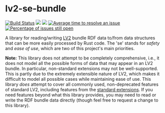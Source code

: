 # lv2-se-bundle

[![Build Status](https://travis-ci.org/allen-marshall/lv2-se-bundle.svg?branch=master)](https://travis-ci.org/allen-marshall/lv2-se-bundle)
![](https://img.shields.io/github/last-commit/allen-marshall/lv2-se-bundle.svg)
![](https://img.shields.io/github/license/allen-marshall/lv2-se-bundle.svg)
[![Average time to resolve an issue](http://isitmaintained.com/badge/resolution/allen-marshall/lv2-se-bundle.svg)](http://isitmaintained.com/project/allen-marshall/lv2-se-bundle "Average time to resolve an issue")
[![Percentage of issues still open](http://isitmaintained.com/badge/open/allen-marshall/lv2-se-bundle.svg)](http://isitmaintained.com/project/allen-marshall/lv2-se-bundle "Percentage of issues still open")

A library for reading/writing [LV2](http://lv2plug.in) bundle RDF data to/from data structures that can be more easily
processed by Rust code. The 'se' stands for *safety* and *ease of use*, which are two of this project's main priorities.

**Note:** This library does not attempt to be completely comprehensive, i.e., it does not model all the possible forms
of data that may appear in an LV2 bundle. In particular, non-standard extensions may not be well-supported. This is
partly due to the extremely extensible nature of LV2, which makes it difficult to model all possible cases while
maintaining ease of use. This library *does* attempt to cover all commonly used, non-deprecated features of standard
LV2, including features from the [standard extensions](http://lv2plug.in/ns/). If you need features beyond what this
library provides, you may need to read or write the RDF bundle data directly (though feel free to request a change to
this library).